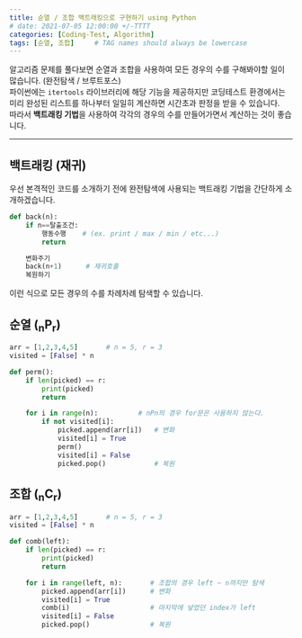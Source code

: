```yaml
---
title: 순열 / 조합 백트래킹으로 구현하기 using Python
# date: 2021-07-05 12:00:00 +/-TTTT
categories: [Coding-Test, Algorithm]
tags: [순열, 조합]     # TAG names should always be lowercase
---
```

알고리즘 문제를 풀다보면 순열과 조합을 사용하여 모든 경우의 수를 구해봐야할 일이 많습니다. (완전탐색 / 브루트포스)  
파이썬에는 `itertools` 라이브러리에 해당 기능을 제공하지만 코딩테스트 환경에서는 미리 완성된 리스트를 하나부터 일일히 계산하면 시간초과 판정을 받을 수 있습니다.  
따라서 **백트래킹 기법**을 사용하여 각각의 경우의 수를 만들어가면서 계산하는 것이 좋습니다.

---
## 백트래킹 (재귀)
우선 본격적인 코드를 소개하기 전에 완전탐색에 사용되는 백트래킹 기법을 간단하게 소개하겠습니다.
```python
def back(n):
    if n==탈출조건:
        행동수행    # (ex. print / max / min / etc...)
        return

    변화주기
    back(n+1)      # 재귀호출
    복원하기
```
이런 식으로 모든 경우의 수를 차례차례 탐색할 수 있습니다.

## 순열 (<sub>n</sub>P<sub>r</sub>)
```python
arr = [1,2,3,4,5]       # n = 5, r = 3
visited = [False] * n

def perm():
    if len(picked) == r:
        print(picked)
        return

    for i in range(n):          # nPn의 경우 for문은 사용하지 않는다.
        if not visited[i]:
            picked.append(arr[i])   # 변화
            visited[i] = True
            perm()
            visited[i] = False
            picked.pop()            # 복원
```

## 조합 (<sub>n</sub>C<sub>r</sub>)
```python
arr = [1,2,3,4,5]       # n = 5, r = 3
visited = [False] * n

def comb(left):
    if len(picked) == r:
        print(picked)
        return

    for i in range(left, n):       # 조합의 경우 left ~ n까지만 탐색
        picked.append(arr[i])      # 변화
        visited[i] = True
        comb(i)                    # 마지막에 넣었던 index가 left
        visited[i] = False
        picked.pop()               # 복원
```


